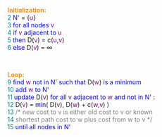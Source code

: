<span style="color:darkorange"><strong>Initialization:</strong></span>  
<span style="color:teal">2</span> <span style="color:blue">N'</span> = {<span style="color:purple">u</span>}  
<span style="color:teal">3</span> <span style="color:blue">for all nodes</span> <span style="color:purple">v</span>  
<span style="color:teal">4</span> <span style="color:blue">if</span> <span style="color:purple">v</span> <span style="color:blue">adjacent to</span> <span style="color:purple">u</span>  
<span style="color:teal">5</span> <span style="color:blue">then</span> D(<span style="color:purple">v</span>) = c(<span style="color:purple">u</span>,<span style="color:purple">v</span>)  
<span style="color:teal">6</span> <span style="color:blue">else</span> D(<span style="color:purple">v</span>) = ∞  

<br>

<span style="color:darkorange"><strong>Loop:</strong></span>  
<span style="color:teal">9</span> <span style="color:blue">find</span> <span style="color:purple">w</span> <span style="color:blue">not in</span> <span style="color:blue">N'</span> <span style="color:blue">such that</span> D(<span style="color:purple">w</span>) <span style="color:blue">is a minimum</span>  
<span style="color:teal">10</span> <span style="color:blue">add</span> <span style="color:purple">w</span> <span style="color:blue">to</span> <span style="color:blue">N'</span>  
<span style="color:teal">11</span> <span style="color:blue">update</span> D(<span style="color:purple">v</span>) <span style="color:blue">for all</span> <span style="color:purple">v</span> <span style="color:blue">adjacent to</span> <span style="color:purple">w</span> <span style="color:blue">and not in</span> <span style="color:blue">N'</span> :  
<span style="color:teal">12</span> D(<span style="color:purple">v</span>) = <span style="color:blue">min</span>( D(<span style="color:purple">v</span>), D(<span style="color:purple">w</span>) + c(<span style="color:purple">w</span>,<span style="color:purple">v</span>) )  
<span style="color:teal">13</span> <span style="color:gray">/* new cost to v is either old cost to v or known</span>  
<span style="color:teal">14</span> <span style="color:gray">shortest path cost to w plus cost from w to v */</span>  
<span style="color:teal">15</span> <span style="color:blue">until</span> <span style="color:blue">all nodes in</span> <span style="color:blue">N'</span>
